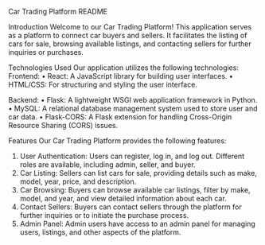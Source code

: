 Car Trading Platform README

Introduction
Welcome to our Car Trading Platform! This application serves as a platform to connect car buyers and sellers. It facilitates the listing of cars for sale, browsing available listings, and contacting sellers for further inquiries or purchases.

Technologies Used
Our application utilizes the following technologies:
Frontend:
•	React: A JavaScript library for building user interfaces.
•	HTML/CSS: For structuring and styling the user interface.

Backend:
•	Flask: A lightweight WSGI web application framework in Python.
•	MySQL: A relational database management system used to store user and car data.
•	Flask-CORS: A Flask extension for handling Cross-Origin Resource Sharing (CORS) issues.

Features
Our Car Trading Platform provides the following features:
1.	User Authentication: Users can register, log in, and log out. Different roles are available, including admin, seller, and buyer.
2.	Car Listing: Sellers can list cars for sale, providing details such as make, model, year, price, and description.
3.	Car Browsing: Buyers can browse available car listings, filter by make, model, and year, and view detailed information about each car.
4.	Contact Sellers: Buyers can contact sellers through the platform for further inquiries or to initiate the purchase process.
5.	Admin Panel: Admin users have access to an admin panel for managing users, listings, and other aspects of the platform.
